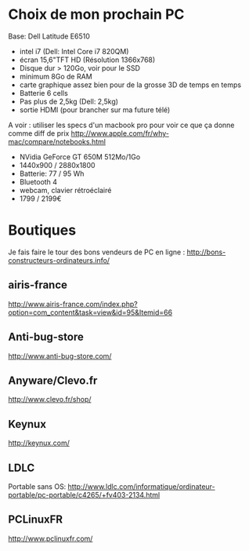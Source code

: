 Choix de mon prochain PC
=========================

Base: Dell Latitude E6510

* intel i7 (Dell: Intel Core i7 820QM)
* écran 15,6"TFT HD (Résolution 1366x768)
* Disque dur > 120Go, voir pour le SSD
* minimum 8Go de RAM
* carte graphique assez bien pour de la grosse 3D de temps en temps
* Batterie 6 cells
* Pas plus de 2,5kg (Dell: 2,5kg)
* sortie HDMI (pour brancher sur ma future télé)

A voir : utiliser les specs d'un macbook pro pour voir ce que ça donne comme diff de prix
http://www.apple.com/fr/why-mac/compare/notebooks.html
* NVidia GeForce GT 650M 512Mo/1Go
* 1440x900 / 2880x1800
* Batterie: 77 / 95 Wh
* Bluetooth 4
* webcam, clavier rétroéclairé
* 1799 / 2199€

Boutiques
===========

Je fais faire le tour des bons vendeurs de PC en ligne :
http://bons-constructeurs-ordinateurs.info/


airis-france
------------------

http://www.airis-france.com/index.php?option=com_content&task=view&id=95&Itemid=66

Anti-bug-store
---------------

http://www.anti-bug-store.com/

Anyware/Clevo.fr
-------------
http://www.clevo.fr/shop/

Keynux
-----------
http://keynux.com/

LDLC
--------
Portable sans OS:
http://www.ldlc.com/informatique/ordinateur-portable/pc-portable/c4265/+fv403-2134.html


PCLinuxFR
-----------
http://www.pclinuxfr.com/




